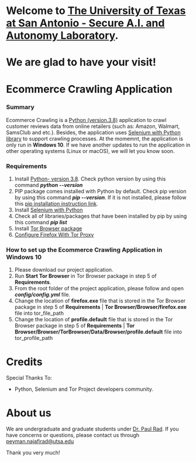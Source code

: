 # Welcome to [The University of Texas at San Antonio - Secure A.I. and Autonomy Laboratory](https://business.utsa.edu/faculty/paul-rad/).
# We are glad to have your visit!
# Ecommerce Crawling Application

### Summary
Ecommerce Crawling is a [Python (version.3.8)](https://www.python.org/downloads/) application to crawl customer reviews data from online retailers (such as: Amazon, Walmart, SamsClub and etc.). Besides, the application uses [Selenium with Python library](https://selenium-python.readthedocs.io/) to support crawling processes. At the momemnt, the application is only run in **Windows 10**. If we have another updates to run the application in other operating systems (Linux or macOS), we will let you know soon.

### Requirements
1. Install [Python- version 3.8](https://www.python.org/downloads/). Check python version by using this command **_python --version_**
2. PIP package comes installed with Python by default. Check pip version by using this command **_pip --version_**. If it is not installed, please follow this [pip installation instruction link](https://www.makeuseof.com/tag/install-pip-for-python/).
3. Install [Selenium with Python](https://selenium-python.readthedocs.io/installation.html)
4. Check all of libraries/packages that have been installed by pip by using this command **_pip list_**
5. Install [Tor Browser package](https://www.torproject.org/download/)
6. [Configure Firefox With Tor Proxy](https://www.youtube.com/watch?v=wbTiw_huJEU)

### How to set up the Ecommerce Crawling Application in Windows 10
1. Please download our project application.
2. Run **Start Tor Browser**  in Tor Browser package in step 5 of **Requirements**.
2. From the root folder of the project application, please follow and open **_config/config.yml_** file.
3. Change the location of **firefox.exe** file that is stored in the Tor Browser package in step 5 of **Requirements** | **Tor Browser/Browser/firefox.exe** file into tor_file_path
4. Change the location of **profile.default** file that is stored in the Tor Browser package in step 5 of **Requirements** | **Tor Browser/Browser/TorBrowser/Data/Browser/profile.default** file into tor_profile_path

# Credits
Special Thanks To:
+ Python, Selenium and Tor Project developers community.

# About us
We are undergraduate and graduate students under [Dr. Paul Rad](https://business.utsa.edu/faculty/paul-rad/). If you have concerns or questions, please contact us through peyman.najafirad@utsa.edu

Thank you very much!
